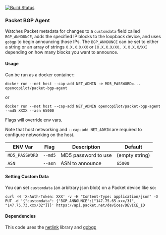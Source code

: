 [![Build Status](https://travis-ci.org/opencopilot/packet-bgp-agent.svg?branch=master)](https://travis-ci.org/opencopilot/packet-bgp-agent)
### Packet BGP Agent

Watches Packet metadata for changes to a `customdata` field called `BGP_ANNOUNCE`, adds the specified IP blocks to the loopback device, and uses `gobgp` to begin announcing those IPs. The `BGP_ANNOUNCE` can be set to either a string or an array of strings `X.X.X.X/XX` or `[X.X.X.X/XX, X.X.X.X/XX]` depending on how many blocks you want to announce.

#### Usage

Can be run as a docker container:

`docker run --net host --cap-add NET_ADMIN -e MD5_PASSWORD=... opencopilot/packet-bgp-agent`

or

`docker run --net host --cap-add NET_ADMIN opencopilot/packet-bgp-agent --md5 XXXX --asn 65000`

Flags will override env vars.

Note that host networking and `--cap-add NET_ADMIN` are required to configure networking on the host.

| ENV Var | Flag | Description | Default |
|---|---|---|---|
|`MD5_PASSWORD`| `--md5` | MD5 password to use| (empty string)|
|`ASN`| `--asn`| ASN to announce| `65000`|


#### Setting Custom Data

You can set `customdata` (an arbitrary json blob) on a Packet device like so:

`curl -H 'X-Auth-Token: XXX' -v -H "Content-Type: application/json" -X PUT -d '{"customdata": {"BGP_ANNOUNCE":["147.75.65.xxx/31", "147.75.73.xxx/32"]}}' https://api.packet.net/devices/DEVICE_ID`

#### Dependencies

This code uses the [netlink](https://github.com/vishvananda/netlink) library and [gobgp](https://github.com/osrg/gobgp)

